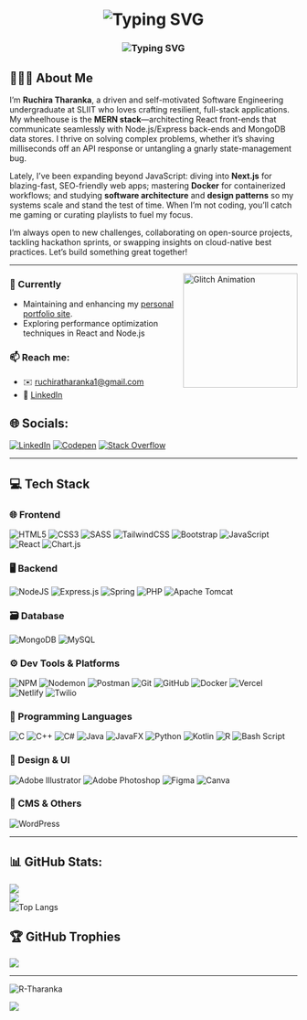 <h1 align="center">
  <img src="https://readme-typing-svg.herokuapp.com?font=Poppins&weight=500&size=32&duration=2500&pause=1500&color=F7F7F7&center=true&vCenter=true&lines=Hi+There+%F0%9F%91%8B;I'm+Ruchira+Tharanka" alt="Typing SVG" />
</h1>

<h3 align="center">
  <img src="https://readme-typing-svg.herokuapp.com?font=Fira+Code&size=28&duration=2500&pause=1500&width=630&lines=A+passionate+full-stack+developer;Software+Engineering+Undergraduate+" alt="Typing SVG" />
</h3>

## 🧑🏻‍💻 About Me
I’m **Ruchira Tharanka**, a driven and self-motivated Software Engineering undergraduate at SLIIT who loves crafting resilient, full-stack applications. My wheelhouse is the **MERN stack**—architecting React front-ends that communicate seamlessly with Node.js/Express back-ends and MongoDB data stores. I thrive on solving complex problems, whether it’s shaving milliseconds off an API response or untangling a gnarly state-management bug. 

Lately, I’ve been expanding beyond JavaScript: diving into **Next.js** for blazing-fast, SEO-friendly web apps; mastering **Docker** for containerized workflows; and studying **software architecture** and **design patterns** so my systems scale and stand the test of time. When I’m not coding, you’ll catch me gaming or curating playlists to fuel my focus.

I’m always open to new challenges, collaborating on open-source projects, tackling hackathon sprints, or swapping insights on cloud-native best practices. Let’s build something great together!

---

<img align="right"
     src="https://raw.githubusercontent.com/R-Tharanka/R-Tharanka/main/assets/Loop Glitch GIF by Psyklon.gif"
     alt="Glitch Animation"
     width="200" />


### 🔭 Currently
- Maintaining and enhancing my [personal portfolio site](https://ruchira-portfolio.vercel.app).  
- Exploring performance optimization techniques in React and Node.js  

### 📫 **Reach me:**  
- ✉️ ruchiratharanka1@gmail.com  
- 🔗 [LinkedIn](https://linkedin.com/in/ruchira-tharanka-b020992a6)

## 🌐 Socials:
[![LinkedIn](https://img.shields.io/badge/LinkedIn-%230077B5.svg?logo=linkedin&logoColor=white)](https://linkedin.com/in/ruchira-tharanka-b020992a6) [![Codepen](https://img.shields.io/badge/Codepen-000000?style=for-the-badge&logo=codepen&logoColor=white)](https://codepen.io/Ruchira-Tharanka) 
[![Stack Overflow](https://img.shields.io/badge/-Stackoverflow-FE7A16?logo=stack-overflow&logoColor=white)](https://stackoverflow.com/users/17022726) 
<br>

---
## 💻 Tech Stack

### 🌐 Frontend
![HTML5](https://img.shields.io/badge/html5-%23E34F26.svg?style=for-the-badge&logo=html5&logoColor=white)
![CSS3](https://img.shields.io/badge/css3-%231572B6.svg?style=for-the-badge&logo=css3&logoColor=white)
![SASS](https://img.shields.io/badge/SASS-hotpink.svg?style=for-the-badge&logo=SASS&logoColor=white)
![TailwindCSS](https://img.shields.io/badge/tailwindcss-%2338B2AC.svg?style=for-the-badge&logo=tailwind-css&logoColor=white)
![Bootstrap](https://img.shields.io/badge/bootstrap-%238511FA.svg?style=for-the-badge&logo=bootstrap&logoColor=white)
![JavaScript](https://img.shields.io/badge/javascript-%23323330.svg?style=for-the-badge&logo=javascript&logoColor=%23F7DF1E)
![React](https://img.shields.io/badge/react-%2320232a.svg?style=for-the-badge&logo=react&logoColor=%2361DAFB)
![Chart.js](https://img.shields.io/badge/chart.js-F5788D.svg?style=for-the-badge&logo=chart.js&logoColor=white)
### 🖥️ Backend
![NodeJS](https://img.shields.io/badge/node.js-6DA55F?style=for-the-badge&logo=node.js&logoColor=white)
![Express.js](https://img.shields.io/badge/express.js-%23404d59.svg?style=for-the-badge&logo=express&logoColor=%2361DAFB)
![Spring](https://img.shields.io/badge/spring-%236DB33F.svg?style=for-the-badge&logo=spring&logoColor=white)
![PHP](https://img.shields.io/badge/php-%23777BB4.svg?style=for-the-badge&logo=php&logoColor=white)
![Apache Tomcat](https://img.shields.io/badge/apache%20tomcat-%23F8DC75.svg?style=for-the-badge&logo=apache-tomcat&logoColor=black)
### 🗃️ Database
![MongoDB](https://img.shields.io/badge/MongoDB-%234ea94b.svg?style=for-the-badge&logo=mongodb&logoColor=white)
![MySQL](https://img.shields.io/badge/mysql-4479A1.svg?style=for-the-badge&logo=mysql&logoColor=white)
### ⚙️ Dev Tools & Platforms
![NPM](https://img.shields.io/badge/NPM-%23CB3837.svg?style=for-the-badge&logo=npm&logoColor=white)
![Nodemon](https://img.shields.io/badge/NODEMON-%23323330.svg?style=for-the-badge&logo=nodemon&logoColor=%BBDEAD)
![Postman](https://img.shields.io/badge/Postman-FF6C37?style=for-the-badge&logo=postman&logoColor=white)
![Git](https://img.shields.io/badge/git-%23F05033.svg?style=for-the-badge&logo=git&logoColor=white)
![GitHub](https://img.shields.io/badge/github-%23121011.svg?style=for-the-badge&logo=github&logoColor=white)
![Docker](https://img.shields.io/badge/docker-%230db7ed.svg?style=for-the-badge&logo=docker&logoColor=white)
![Vercel](https://img.shields.io/badge/vercel-%23000000.svg?style=for-the-badge&logo=vercel&logoColor=white)
![Netlify](https://img.shields.io/badge/netlify-%23000000.svg?style=for-the-badge&logo=netlify&logoColor=#00C7B7)
![Twilio](https://img.shields.io/badge/Twilio-F22F46?style=for-the-badge&logo=Twilio&logoColor=white)
### 🧠 Programming Languages
![C](https://img.shields.io/badge/c-%2300599C.svg?style=for-the-badge&logo=c&logoColor=white)
![C++](https://img.shields.io/badge/c++-%2300599C.svg?style=for-the-badge&logo=c%2B%2B&logoColor=white)
![C#](https://img.shields.io/badge/c%23-%23239120.svg?style=for-the-badge&logo=csharp&logoColor=white)
![Java](https://img.shields.io/badge/java-%23ED8B00.svg?style=for-the-badge&logo=openjdk&logoColor=white)
![JavaFX](https://img.shields.io/badge/javafx-%23FF0000.svg?style=for-the-badge&logo=javafx&logoColor=white)
![Python](https://img.shields.io/badge/python-3670A0?style=for-the-badge&logo=python&logoColor=ffdd54)
![Kotlin](https://img.shields.io/badge/kotlin-%237F52FF.svg?style=for-the-badge&logo=kotlin&logoColor=white)
![R](https://img.shields.io/badge/r-%23276DC3.svg?style=for-the-badge&logo=r&logoColor=white)
![Bash Script](https://img.shields.io/badge/bash_script-%23121011.svg?style=for-the-badge&logo=gnu-bash&logoColor=white)
### 🎨 Design & UI
![Adobe Illustrator](https://img.shields.io/badge/adobe%20illustrator-%23FF9A00.svg?style=for-the-badge&logo=adobe%20illustrator&logoColor=white)
![Adobe Photoshop](https://img.shields.io/badge/adobe%20photoshop-%2331A8FF.svg?style=for-the-badge&logo=adobe%20photoshop&logoColor=white)
![Figma](https://img.shields.io/badge/figma-%23F24E1E.svg?style=for-the-badge&logo=figma&logoColor=white)
![Canva](https://img.shields.io/badge/Canva-%2300C4CC.svg?style=for-the-badge&logo=Canva&logoColor=white)
### 🧩 CMS & Others
![WordPress](https://img.shields.io/badge/WordPress-%23117AC9.svg?style=for-the-badge&logo=WordPress&logoColor=white)

---

## 📊 GitHub Stats: 
![](https://github-readme-stats.vercel.app/api?username=R-Tharanka&theme=dark&hide_border=false&include_all_commits=false&count_private=true)<br/>
![](https://nirzak-streak-stats.vercel.app/?user=R-Tharanka&theme=dark&hide_border=false)<br/>
![Top Langs](https://github-readme-stats.vercel.app/api/top-langs/?username=R-Tharanka&&theme=dark&hide_border=false&include_all_commits=true&count_private=true&layout=compact&langs_count=10)

## 🏆 GitHub Trophies
<!--[![committers.top badge](https://user-badge.committers.top/sri_lanka/R-Tharanka.svg)](https://user-badge.committers.top/sri_lanka/R-Tharanka)-->
<!-- ![](https://github-trophies.vercel.app/?username=R-Tharanka&theme=radical&no-frame=false&no-bg=false&margin-w=4) -->
![](https://github-profile-trophy.vercel.app/?username=R-Tharanka&theme=radical&no-frame=false&no-bg=true&margin-w=4)

---

<p align="left"> <img src="https://komarev.com/ghpvc/?username=R-Tharanka&label=Profile%20views&color=0e75b6&style=flat" alt="R-Tharanka" /> </p>

[![](https://visitcount.itsvg.in/api?id=R-Tharanka&icon=0&color=0)](https://visitcount.itsvg.in)


